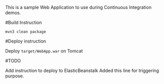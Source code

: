 This is a sample Web Application to use during Continuous Integration demos.

#Build Instruction

```
mvn3 clean package
```

#Deploy instruction

Deploy ```target/WebApp.war``` on Tomcat
 
#TODO
 
Add instruction to deploy to ElasticBeanstalk
Added this line for triggering purpose.
